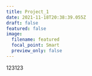 ```yaml
---
title: Project_1
date: 2021-11-18T20:38:39.055Z
draft: false
featured: false
image:
  filename: featured
  focal_point: Smart
  preview_only: false
---
```

123123